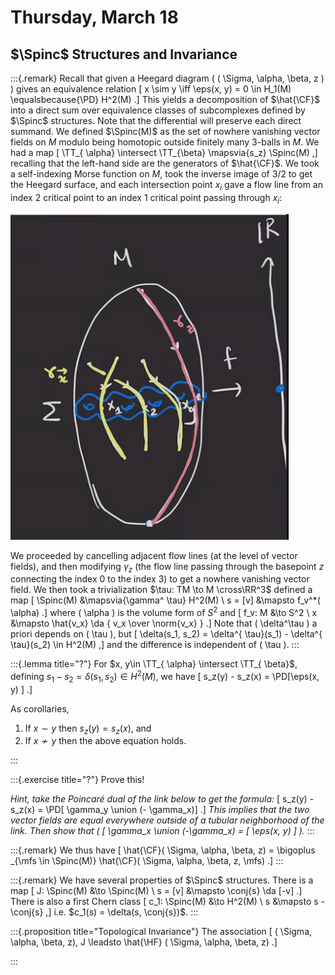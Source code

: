 # Thursday, March 18

## $\Spinc$ Structures and Invariance

:::{.remark}
Recall that given a Heegard diagram \( ( \Sigma, \alpha, \beta, z ) \) gives an equivalence relation
\[
x \sim y \iff \eps(x, y) = 0 \in H_1(M) \equalsbecause{\PD} H^2(M)
.\]
This yields a decomposition of $\hat{\CF}$ into a direct sum over equivalence classes of subcomplexes defined by $\Spinc$ structures.
Note that the differential will preserve each direct summand.
We defined $\Spinc(M)$ as the set of nowhere vanishing vector fields on $M$ modulo being homotopic outside finitely many 3-balls in $M$.
We had a map 
\[
\TT_{ \alpha} \intersect \TT_{\beta} \mapsvia{s_z} \Spinc(M)
,\]
recalling that the left-hand side are the generators of $\hat{\CF}$.
We took a self-indexing Morse function on $M$, took the inverse image of $3/2$ to get the Heegard surface, and each intersection point $x_i$ gave a flow line from an index 2 critical point to an index 1 critical point passing through $x_i$:

![Trajectories of negative gradient flow](figures/image_2021-03-18-11-19-00.png)

We proceeded by cancelling adjacent flow lines (at the level of vector fields), and then modifying $\gamma_z$ (the flow line passing through the basepoint $z$ connecting the index 0 to the index 3) to get a nowhere vanishing vector field.
We then took a trivialization $\tau: TM \to M \cross\RR^3$ defined a map
\[
\Spinc(M) &\mapsvia{\gamma^ \tau} H^2(M) \\
s = [v] &\mapsto f_v^*( \alpha)
.\]
where \( \alpha \) is the volume form of $S^2$ and 
\[
f_v: M &\to S^2 \\
x &\mapsto \hat{v_x} \da { v_x \over \norm{v_x} }
.\]
Note that \( \delta^\tau \) a priori depends on \( \tau \), but 
\[
\delta(s_1, s_2) = \delta^{ \tau}(s_1) - \delta^{ \tau}(s_2) \in H^2(M)
,\]
and the difference is independent of \( \tau \).
:::

:::{.lemma title="?"}
For $x, y\in \TT_{ \alpha} \intersect \TT_{ \beta}$, defining $s_1 - s_2 = \delta(s_1, s_2) \in H^2(M)$, we have
\[
s_z(y) - s_z(x) = \PD[\eps(x, y) ]
.\]

As corollaries,

1. If $x\sim y$ then $s_z(y) = s_z(x)$, and
2. If $x\not\sim y$ then the above equation holds.

:::

:::{.exercise title="?"}
Prove this!

*Hint, take the Poincaré dual of the link below to get the formula:*
\[
s_z(y) - s_z(x) = \PD[ \gamma_y \union (- \gamma_x)]
.\]
*This implies that the two vector fields are equal everywhere outside of a tubular neighborhood of the link.
Then show that \( [ \gamma_x \union (-\gamma_x) = [ \eps(x, y) ] \).*
:::

:::{.remark}
We thus have
\[
\hat{\CF}( \Sigma, \alpha, \beta, z)
= \bigoplus _{\mfs \in \Spinc(M)} 
\hat{\CF}( \Sigma, \alpha, \beta, z, \mfs)
.\]
:::


:::{.remark}
We have several properties of $\Spinc$ structures.
There is a map
\[
J: \Spinc(M) &\to \Spinc(M) \\
s = [v] &\mapsto \conj{s} \da [-v]
.\]
There is also a first Chern class
\[
c_1: \Spinc(M) &\to H^2(M) \\
s &\mapsto s - \conj{s}
,\]
i.e. $c_1(s) = \delta(s, \conj{s})$.
:::


:::{.proposition title="Topological Invariance"}
The association
\[
( \Sigma, \alpha, \beta, z), J \leadsto 
\hat{\HF}
( \Sigma, \alpha, \beta, z)
.\]

:::







